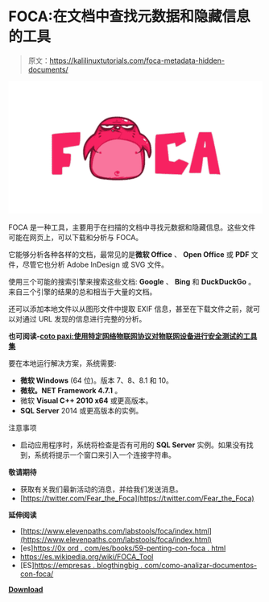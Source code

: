 # FOCA:在文档中查找元数据和隐藏信息的工具

> 原文：<https://kalilinuxtutorials.com/foca-metadata-hidden-documents/>

[![FOCA : Tool To Find Metadata & Hidden Information In The Documents](img//09609fee7ae692f6f47934bfdadab938.png "FOCA : Tool To Find Metadata & Hidden Information In The Documents")](https://1.bp.blogspot.com/-y5Rbw3yHv-8/Xa6R91VATKI/AAAAAAAADDo/3YMiz0Vn5PQXV_G5hQEmXvJKrtuWJx1nwCLcBGAsYHQ/s1600/FOCA.png)

FOCA 是一种工具，主要用于在扫描的文档中寻找元数据和隐藏信息。这些文件可能在网页上，可以下载和分析与 FOCA。

它能够分析各种各样的文档，最常见的是**微软 Office** 、 **Open Office** 或 **PDF** 文件，尽管它也分析 Adobe InDesign 或 SVG 文件。

使用三个可能的搜索引擎来搜索这些文档: **Google** 、 **Bing** 和 **DuckDuckGo** 。来自三个引擎的结果的总和相当于大量的文档。

还可以添加本地文件以从图形文件中提取 EXIF 信息，甚至在下载文件之前，就可以对通过 URL 发现的信息进行完整的分析。

**也可阅读-[coto paxi:使用特定网络物联网协议对物联网设备进行安全测试的工具集](https://kalilinuxtutorials.com/cotopaxi/)**

要在本地运行解决方案，系统需要:

*   **微软 Windows** (64 位)。版本 7、8、8.1 和 10。
*   **微软。NET Framework 4.7.1** 。
*   微软 **Visual C++ 2010 x64** 或更高版本。
*   **SQL Server** 2014 或更高版本的实例。

注意事项

*   启动应用程序时，系统将检查是否有可用的 **SQL Server** 实例。如果没有找到，系统将提示一个窗口来引入一个连接字符串。

**敬请期待**

*   获取有关我们最新活动的消息，并给我们发送消息。
*   [https://twitter.com/Fear_the_Foca](https://twitter.com/Fear_the_Foca)

**延伸阅读**

*   [https://www.elevenpaths.com/labstools/foca/index.html](https://www.elevenpaths.com/labstools/foca/index.html)
*   [es][https://0x ord . com/es/books/59-penting-con-foca . html](https://0xword.com/es/libros/59-pentesting-con-foca.html)
*   https://es.wikipedia.org/wiki/FOCA_Tool
*   [ES][https://empresas . blogthingbig . com/como-analizar-documentos-con-foca/](https://empresas.blogthinkbig.com/como-analizar-documentos-con-foca/)

[**Download**](https://github.com/ElevenPaths/FOCA)